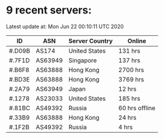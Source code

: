 # 9 recent servers:

Latest update at: Mon Jun 22 00:10:11 UTC 2020

| ID | ASN | Server Country | Online |
| -- | --- | -------------- | ------ |
| #.D09B | AS174 | United States | 131 hrs |
| #.7F1D | AS63949 | Singapore | 137 hrs |
| #.B6F8 | AS63888 | Hong Kong | 2700 hrs |
| #.BD3E | AS63888 | Hong Kong | 3769 hrs |
| #.2A79 | AS63949 | Japan | 12 hrs |
| #.1278 | AS23033 | United States | 185 hrs |
| #.81BC | AS49392 | Russia | 60 hrs offline |
| #.33B9 | AS63888 | Hong Kong | 24 hrs |
| #.1F2B | AS49392 | Russia | 4 hrs |

